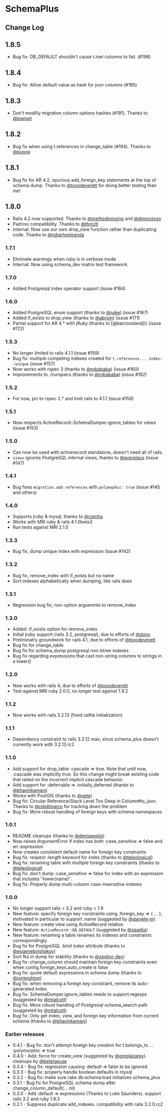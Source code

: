 # SchemaPlus

## Change Log

## 1.8.5

* Bug fix: DB_DEFAULT shouldn't cause t.inet columns to fail. (#198)

## 1.8.4

* Bug fix: Allow default value as hash for json columns (#195)

## 1.8.3

* Don't modifiy migration column options hashes (#191).  Thanks to [@lowjoel](https://github.com/lowjoel)

## 1.8.2

* Bug fix when using t.references in change_table (#194).  Thanks to [@boone](https://github.com/boone)

## 1.8.1

* Bug fix for AR 4.2, spurious add_foreign_key statements at the top of schema dump.  Thanks to [@tovodeverett](https://github.com/tovodeverett) for doing better testing than me!

## 1.8.0

* Rails 4.2 now supported.  Thanks to [@methodmissing](https://github.com/methodmissing) and [@dimonzozo](https://github.com/dimonzozo)
* Padrino compatibility.  Thanks to [@thmzlt](https://github.com/thmzlt)
* Internal: Now use our own drop_view function rather than duplicating code.  Thanks to [@robertomiranda](https://github.com/robertomiranda)

### 1.7.1

* Eliminate warnings when ruby is in verbose mode
* Internal: Now using schema_dev matrix test framework.

### 1.7.0

* Added Postgresql index operator support (issue #184)

### 1.6.0

* Added PostgreSQL enum support (thanks to [@juike](https://github.com/juike)) (issue #167)
* Added if_exists to drop_view (thanks to [@abrom](https://github.com/abrom)) (issue #171)
* Partial support for AR 4.* with jRuby (thanks to [@bacrossland])) (issue #172)

### 1.5.3

* No longer limited to rails 4.1.1 (issue #159)
* Bug fix: multiple competing indexes created for `t.references... index: :unique` (issue #157)
* Now works with rspec 3 (thanks to [@robababa](https://github.com/robababa)) (issue #160)
* Improvements to ./runspecs (thanks to [@robababa](https://github.com/robababa)) (issue #162)

### 1.5.2

* For now, pin to rspec 2.* and limit rails to 4.1.1 (issue #158)

### 1.5.1

* Now respects ActiveRecord::SchemaDumper.ignore_tables for views (issue #153)

### 1.5.0
* Can now be used with activerecord standalone, doesn't need all of rails.
* `views` ignores PostgreSQL internal views, thanks to [@everplays](https://github.com/everplays) (issue #147)

### 1.4.1

* Bug fixes `migration.add_references` with `polymophic: true` (issue #145 and others)

### 1.4.0

* Supports jruby & mysql, thanks to [@rzenha](https://github.com/razenha)
* Works with MRI ruby & rails 4.1.0beta3
* Run tests against MRI 2.1.0

### 1.3.3

* Bug fix, dump unique index with expression (Issue #142)


### 1.3.2

* Bug fix, remove_index with if_exists but no name
* Sort indexes alphabetically when dumping, like rails does

### 1.3.1

* Regression bug fix, non-option arguemnts to remove_index

### 1.3.0

* Added :if_exists option for remove_index
* Initial jruby support (rails 3.2, postgresql), due to efforts of [@donv](https://github.com/donv)
* Preliminatry groundwork for rails 4.1, due to efforts of [@tovodeverett](https://github.com/tovodeverett)
* Bug fix for change_table
* Bug fix for schema_dump postgresql non-btree indexes
* Bug fix regarding expressions that cast non-string columns to strings in a lower()

### 1.2.0
*   Now works with rails 4, due to efforts of [@tovodeverett](https://github.com/tovodeverett)
*   Test against MRI ruby 2.0.0, no longer test against 1.9.2

### 1.1.2
*   Now works with rails 3.2.13 (fixed railtie initialization)

### 1.1.1

*   Dependency constraint to rails 3.2.12 max, since schema_plus doesn't
    currently work with 3.2.13.rc2

### 1.1.0

*   Add support for drop_table :cascade => true.  Note that until now,
    :cascade was implicitly true.  So this change might break existing code
    that relied on the incorrect implicit cascade behavior.
*   Add support for :deferrable => :initially_deferred (thanks to
    [@bhavinkamani](https://github.com/bhavinkamani))
*   Works with PostGIS (thanks to [@pete](https://github.com/pete))
*   Bug fix: Circular Reference/Stack Level Too Deep in Column#to_json. 
    Thanks to [@robdimarco](https://github.com/robdimarco) for tracking down the problem
*   Bug fix: More robust handling of foreign keys with schema namespaces


### 1.0.1

*   README cleanups (thanks to [@denispeplin](https://github.com/denispeplin))
*   Now raises ArgumentError if index has both :case_sensitive => false and an
    :expression
*   Now creates consistent default name for foreign key constraints
*   Bug fix: respect :length keyword for index (thanks to [@teleological](https://github.com/teleological))
*   Bug fix: renaming table with multiple foreign key constraints (thanks to
    [@teleological](https://github.com/teleological))
*   Bug fix: don't dump :case_sensitive => false for index with an expression
    that includes "lower(name)".
*   Bug fix: Properly dump multi-column case-insensitive indexes


### 1.0.0

*   No longer support rails < 3.2 and ruby < 1.9
*   New feature: specify foreign key constraints using :foreign_key => { ...
    }, motivated in particular to support :name (suggested by [@daniele-m](https://github.com/daniele-m))
*   New feature: create view using ActiveRecord relation
*   New feature: `ActiveRecord::DB_DEFAULT` (suggested by
    [@zaadjis](https://github.com/zaadjis))
*   New feature: renaming a table renames its indexes and constraints
    correspondingly.
*   Bug fix for PostgreSQL :kind index attribute (thanks to [@eugenebolshakov](https://github.com/eugenebolshakov))
*   Sort fks in dump for stability (thanks to [@zephyr-dev](https://github.com/zephyr-dev))
*   Bug fix: change_column should maintain foreign key constraints even when
    config.foreign_keys.auto_create is false
*   Bug fix: quote default expressions in schema dump (thanks to [@jonleighton](https://github.com/jonleighton))
*   Bug fix: when removing a foreign key constraint, remove its auto-generated
    index.
*   Bug fix: SchemaDumper.ignore_tables needs to support regexps (suggested by
    [@mtalcott](https://github.com/mtalcott))
*   Bug fix: More robust handling of Postgresql schema_search path (suggested
    by [@mtalcott](https://github.com/mtalcott))
*   Bug fix: Only get index, view, and foreign key information from current
    schema (thanks to [@bhavinkamani](https://github.com/bhavinkamani))


### Earlier releases
*   0.4.1 - Bug fix: don't attempt foreign key creation for t.belongs_to ...
    :polymorphic => true
*   0.4.0 - Add :force for create_view (suggested by [@greglazarev](https://github.com/greglazarev)).  cleanups
    by [@betelgeuse](https://github.com/betelgeuse)
*   0.3.4 - Bug fix: regression causing :default => false to be ignored
*   0.3.3 - Bug fix: properly handle boolean defaults in mysql
*   0.3.2 - Bug fix: make sure rake db:schema:load initializes schema_plus 
*   0.3.1 - Bug fix for PostgreSQL schema dump after change_column_default(...
    nil)
*   0.3.0 - Add :default => expressions (Thanks to Luke Saunders).  support
    rails 3.2 and ruby 1.9.3
*   0.2.1 - Suppress duplicate add_indexes.  compatibility with rails
    3.2.0.rc2
